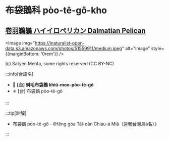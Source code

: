 # 布袋鵝科 pòo-tē-gô-kho

## [卷羽鵜鶘 ハイイロペリカン Dalmatian Pelican](https://ebird.org/species/dalpel1)

<Image img="https://inaturalist-open-data.s3.amazonaws.com/photos/51559911/medium.jpeg" alt="image" style={{marginBottom: '0rem'}} />

<p className="image-caption">
(c) Satyen Mehta, some rights reserved (CC BY-NC)
</p>

:::info[台語名]

- 🎯 **[台] 虯毛布袋鵝 khiû-moo-pòo-tē-gô**
- ✳️ [台] 布袋鵝 pòo-tē-gô

:::

:::tip[註解]

- 布袋鵝 pòo-tē-gô - 《Hêng góa Tâi-oân Chiáu-á Miâ（還我台灣鳥á名）》

:::

